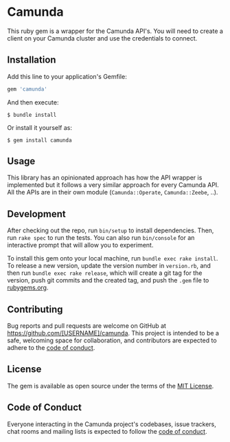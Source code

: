 # Camunda

This ruby gem is a wrapper for the Camunda API's. You will need to create a client on your Camunda cluster and use the credentials to connect.

## Installation

Add this line to your application's Gemfile:

```ruby
gem 'camunda'
```

And then execute:

    $ bundle install

Or install it yourself as:

    $ gem install camunda

## Usage

This library has an opinionated approach has how the API wrapper is implemented but it follows a very similar approach for every Camunda API. All the APIs are in their own module (`Camunda::Operate`, `Camunda::Zeebe`, ..). 

## Development

After checking out the repo, run `bin/setup` to install dependencies. Then, run `rake spec` to run the tests. You can also run `bin/console` for an interactive prompt that will allow you to experiment.

To install this gem onto your local machine, run `bundle exec rake install`. To release a new version, update the version number in `version.rb`, and then run `bundle exec rake release`, which will create a git tag for the version, push git commits and the created tag, and push the `.gem` file to [rubygems.org](https://rubygems.org).

## Contributing

Bug reports and pull requests are welcome on GitHub at https://github.com/[USERNAME]/camunda. This project is intended to be a safe, welcoming space for collaboration, and contributors are expected to adhere to the [code of conduct](https://github.com/lienvdsteen/camunda/blob/main/CODE_OF_CONDUCT.md).

## License

The gem is available as open source under the terms of the [MIT License](https://opensource.org/licenses/MIT).

## Code of Conduct

Everyone interacting in the Camunda project's codebases, issue trackers, chat rooms and mailing lists is expected to follow the [code of conduct](https://github.com/lienvdsteen/camunda/blob/main/CODE_OF_CONDUCT.md).
